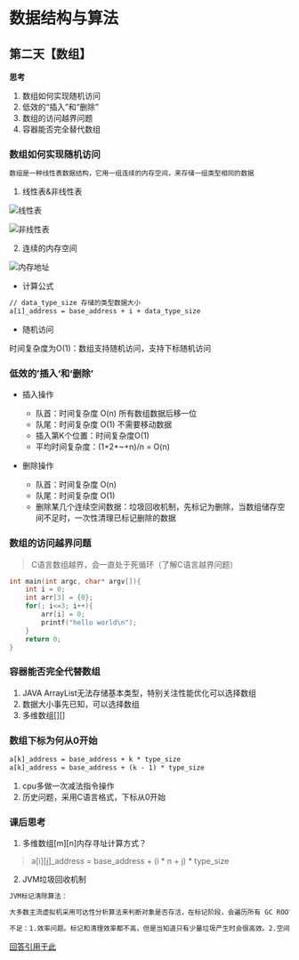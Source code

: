 # 数据结构与算法

## 第二天【数组】

**思考**

1. 数组如何实现随机访问
2. 低效的“插入”和“删除”
3. 数组的访问越界问题
4. 容器能否完全替代数组

### 数组如何实现随机访问

```txt
数组是一种线性表数据结构，它用一组连续的内存空间，来存储一组类型相同的数据
```

1. 线性表&非线性表

![线性表](https://imgkr.cn-bj.ufileos.com/3ba38c47-160e-4ce2-8d49-ada0f44c03d8.png)

![非线性表](https://imgkr.cn-bj.ufileos.com/71f22563-ae13-4f0a-ae89-394cba5b1cf1.png)

2. 连续的内存空间

![内存地址](https://imgkr.cn-bj.ufileos.com/42506c2b-977e-42a9-b170-b0eacb758e96.png)


- 计算公式

```txt
// data_type_size 存储的类型数据大小
a[i]_address = base_address + i + data_type_size
```

- 随机访问

时间复杂度为O(1)：数组支持随机访问，支持下标随机访问

### 低效的’插入‘和‘删除’

- 插入操作

  - 队首：时间复杂度 O(n) 所有数组数据后移一位
  - 队尾：时间复杂度 O(1) 不需要移动数据
  - 插入第K个位置：时间复杂度O(1)
  - 平均时间复杂度：(1+2+~+n)/n = O(n)

- 删除操作

  - 队首：时间复杂度 O(n)
  - 队尾：时间复杂度 O(1)
  - 删除某几个连续空间数据：垃圾回收机制，先标记为删除，当数组储存空间不足时，一次性清理已标记删除的数据
  
### 数组的访问越界问题

> C语言数组越界，会一直处于死循环（了解C语言越界问题）

```C
int main(int argc, char* argv[]){
    int i = 0;
    int arr[3] = {0};
    for(; i<=3; i++){
        arr[i] = 0;
        printf("hello world\n");
    }
    return 0;
}
```

### 容器能否完全代替数组

1. JAVA ArrayList无法存储基本类型，特别关注性能优化可以选择数组
2. 数据大小事先已知，可以选择数组
3. 多维数组[][]

### 数组下标为何从0开始

```txt
a[k]_address = base_address + k * type_size
a[k]_address = base_address + (k - 1) * type_size
```

1. cpu多做一次减法指令操作
2. 历史问题，采用C语言格式，下标从0开始

### 课后思考

1. 多维数组[m][n]内存寻址计算方式？

> a[i][j]_address = base_address + (i * n + j) * type_size

2. JVM垃圾回收机制
 
```txt
JVM标记清除算法：

大多数主流虚拟机采用可达性分析算法来判断对象是否存活，在标记阶段，会遍历所有 GC ROOTS，将所有 GC ROOTS 可达的对象标记为存活。只有当标记工作完成后，清理工作才会开始。

不足：1.效率问题。标记和清理效率都不高，但是当知道只有少量垃圾产生时会很高效。2.空间问题。会产生不连续的内存空间碎片。
```

[回答引用于此](https://time.geekbang.org/column/article/40961)




